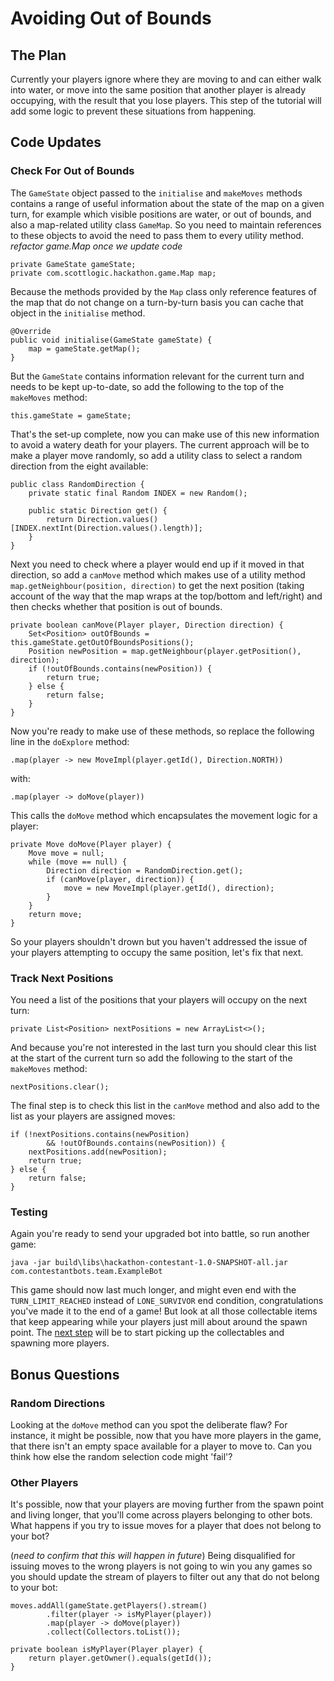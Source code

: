 # Avoiding Out of Bounds

## The Plan
Currently your players ignore where they are moving to and can either walk into water, or move into the same position
that another player is already occupying, with the result that you lose players.  This step of the tutorial will add
some logic to prevent these situations from happening.

## Code Updates
### Check For Out of Bounds
The `GameState` object passed to the `initialise` and `makeMoves` methods contains a range of useful information about
the state of the map on a given turn, for example which visible positions are water, or out of bounds, and also a
map-related utility class `GameMap`.  So you need to maintain references to these objects to avoid the need to pass
them to every utility method.
*refactor game.Map once we update code*
```
private GameState gameState;
private com.scottlogic.hackathon.game.Map map;
```

Because the methods provided by the `Map` class only reference features of the map that do not change on a turn-by-turn
basis you can cache that object in the `initialise` method.
```
@Override
public void initialise(GameState gameState) {
    map = gameState.getMap();
}
```

But the `GameState` contains information relevant for the current turn and needs to be kept up-to-date, so add the
following to the top of the `makeMoves` method:
```
this.gameState = gameState;
```

That's the set-up complete, now you can make use of this new information to avoid a watery death for your players.  The
current approach will be to make a player move randomly, so add a utility class to select a random direction from the
eight available:
```
public class RandomDirection {
    private static final Random INDEX = new Random();

    public static Direction get() {
        return Direction.values()[INDEX.nextInt(Direction.values().length)];
    }
}
```

Next you need to check where a player would end up if it moved in that direction, so add a `canMove` method which
makes use of a utility method `map.getNeighbour(position, direction)` to get the next position (taking account of the
way that the map wraps at the top/bottom and left/right) and then checks whether that position is out of bounds.
```
private boolean canMove(Player player, Direction direction) {
    Set<Position> outOfBounds = this.gameState.getOutOfBoundsPositions();
    Position newPosition = map.getNeighbour(player.getPosition(), direction);
    if (!outOfBounds.contains(newPosition)) {
        return true;
    } else {
        return false;
    }
}
```

Now you're ready to make use of these methods, so replace the following line in the `doExplore` method:
```
.map(player -> new MoveImpl(player.getId(), Direction.NORTH))
```

with:
```
.map(player -> doMove(player))
```

This calls the `doMove` method which encapsulates the movement logic for a player:
```
private Move doMove(Player player) {
    Move move = null;
    while (move == null) {
        Direction direction = RandomDirection.get();
        if (canMove(player, direction)) {
            move = new MoveImpl(player.getId(), direction);
        }
    }
    return move;
}
```

So your players shouldn't drown but you haven't addressed the issue of your players attempting to occupy the same
position, let's fix that next.

### Track Next Positions
You need a list of the positions that your players will occupy on the next turn:
```
private List<Position> nextPositions = new ArrayList<>();
```

And because you're not interested in the last turn you should clear this list at the start of the current turn so add
the following to the start of the `makeMoves` method:
```
nextPositions.clear();
```

The final step is to check this list in the `canMove` method and also add to the list as your players are assigned
moves:
```
if (!nextPositions.contains(newPosition)
        && !outOfBounds.contains(newPosition)) {
    nextPositions.add(newPosition);
    return true;
} else {
    return false;
}
```

### Testing
Again you're ready to send your upgraded bot into battle, so run another game:
```
java -jar build\libs\hackathon-contestant-1.0-SNAPSHOT-all.jar com.contestantbots.team.ExampleBot
```

This game should now last much longer, and might even end with the `TURN_LIMIT_REACHED` instead of `LONE_SURVIVOR` end
condition, congratulations you've made it to the end of a game!  But look at all those collectable items that keep
appearing while your players just mill about around the spawn point.  The [next step](3-gathering-collectables.md) will
be to start picking up the collectables and spawning more players.

## Bonus Questions
### Random Directions
Looking at the `doMove` method can you spot the deliberate flaw?  For instance, it might be possible, now that you have
more players in the game, that there isn't an empty space available for a player to move to.  Can you think how else
the random selection code might 'fail'?

### Other Players
It's possible, now that your players are moving further from the spawn point and living longer, that you'll come across
players belonging to other bots.  What happens if you try to issue moves for a player that does not belong to your bot?

(*need to confirm that this will happen in future*)
Being disqualified for issuing moves to the wrong players is not going to win you any games so you should update the
stream of players to filter out any that do not belong to your bot:
```
moves.addAll(gameState.getPlayers().stream()
        .filter(player -> isMyPlayer(player))
        .map(player -> doMove(player))
        .collect(Collectors.toList());
```

```
private boolean isMyPlayer(Player player) {
    return player.getOwner().equals(getId());
}
```
